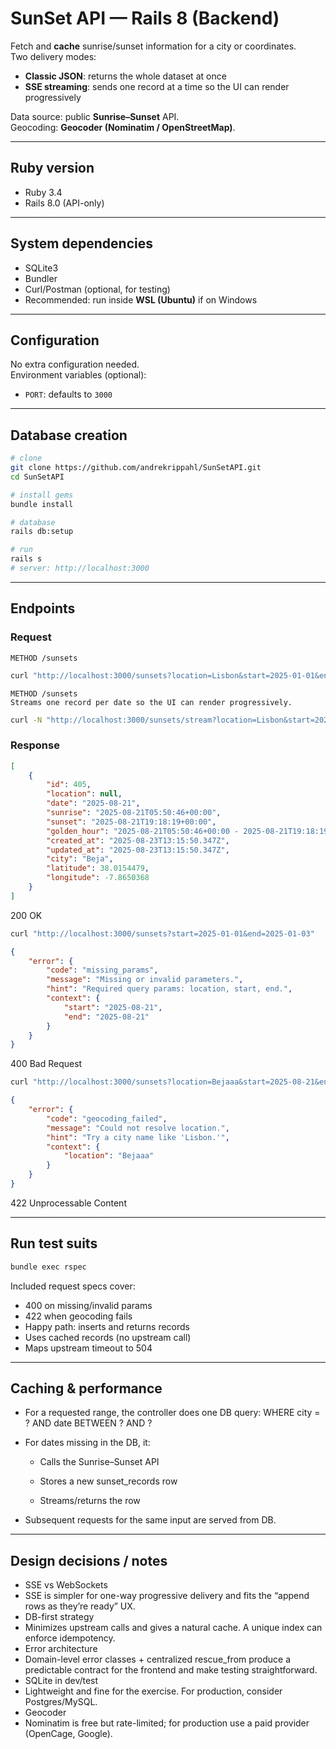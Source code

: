 # SunSet API — Rails 8 (Backend)

Fetch and **cache** sunrise/sunset information for a city or coordinates.  
Two delivery modes:

- **Classic JSON**: returns the whole dataset at once  
- **SSE streaming**: sends one record at a time so the UI can render progressively  

Data source: public **Sunrise–Sunset** API.  
Geocoding: **Geocoder (Nominatim / OpenStreetMap)**.

---

## Ruby version

- Ruby 3.4  
- Rails 8.0 (API-only)

---

## System dependencies

- SQLite3  
- Bundler  
- Curl/Postman (optional, for testing)  
- Recommended: run inside **WSL (Ubuntu)** if on Windows

---

## Configuration

No extra configuration needed.  
Environment variables (optional):  
- `PORT`: defaults to `3000`

---

## Database creation

```bash
# clone
git clone https://github.com/andrekrippahl/SunSetAPI.git
cd SunSetAPI

# install gems
bundle install

# database
rails db:setup

# run
rails s
# server: http://localhost:3000
```
---

## Endpoints

### Request
```plaintext
METHOD /sunsets
```
```bash
curl "http://localhost:3000/sunsets?location=Lisbon&start=2025-01-01&end=2025-01-03"
```

```plaintext
METHOD /sunsets
Streams one record per date so the UI can render progressively.
```
```bash
curl -N "http://localhost:3000/sunsets/stream?location=Lisbon&start=2025-01-01&end=2025-01-03"
```

### Response
```json
[
    {
        "id": 405,
        "location": null,
        "date": "2025-08-21",
        "sunrise": "2025-08-21T05:50:46+00:00",
        "sunset": "2025-08-21T19:18:19+00:00",
        "golden_hour": "2025-08-21T05:50:46+00:00 - 2025-08-21T19:18:19+00:00",
        "created_at": "2025-08-23T13:15:50.347Z",
        "updated_at": "2025-08-23T13:15:50.347Z",
        "city": "Beja",
        "latitude": 38.0154479,
        "longitude": -7.8650368
    }
]
```
200 OK

```bash
curl "http://localhost:3000/sunsets?start=2025-01-01&end=2025-01-03"
```

```json
{
    "error": {
        "code": "missing_params",
        "message": "Missing or invalid parameters.",
        "hint": "Required query params: location, start, end.",
        "context": {
            "start": "2025-08-21",
            "end": "2025-08-21"
        }
    }
}
```
400 Bad Request

```bash
curl "http://localhost:3000/sunsets?location=Bejaaa&start=2025-08-21&end=2025-08-21"
```
```json
{
    "error": {
        "code": "geocoding_failed",
        "message": "Could not resolve location.",
        "hint": "Try a city name like 'Lisbon.'",
        "context": {
            "location": "Bejaaa"
        }
    }
}
```
422 Unprocessable Content

---


## Run test suits

```bash 
bundle exec rspec
```

Included request specs cover:
- 400 on missing/invalid params
- 422 when geocoding fails
- Happy path: inserts and returns records
- Uses cached records (no upstream call)
- Maps upstream timeout to 504

---

## Caching & performance

- For a requested range, the controller does one DB query:
WHERE city = ? AND date BETWEEN ? AND ?
- For dates missing in the DB, it:

    - Calls the Sunrise–Sunset API

    - Stores a new sunset_records row

    - Streams/returns the row

- Subsequent requests for the same input are served from DB.

---

## Design decisions / notes

- SSE vs WebSockets
- SSE is simpler for one-way progressive delivery and fits the “append rows as they’re ready” UX.
- DB-first strategy
- Minimizes upstream calls and gives a natural cache. A unique index can enforce idempotency.
- Error architecture
- Domain-level error classes + centralized rescue_from produce a predictable contract for the frontend and make testing straightforward.
- SQLite in dev/test
- Lightweight and fine for the exercise. For production, consider Postgres/MySQL.
- Geocoder
- Nominatim is free but rate-limited; for production use a paid provider (OpenCage, Google).